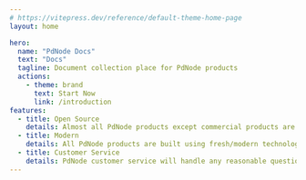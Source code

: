 ```yaml
---
# https://vitepress.dev/reference/default-theme-home-page
layout: home

hero:
  name: "PdNode Docs"
  text: "Docs"
  tagline: Document collection place for PdNode products
  actions:
    - theme: brand
      text: Start Now
      link: /introduction
features:
  - title: Open Source
    details: Almost all PdNode products except commercial products are open source.
  - title: Modern
    details: All PdNode products are built using fresh/modern technology.
  - title: Customer Service
    details: PdNode customer service will handle any reasonable questions you have within 24 hours
---
```


